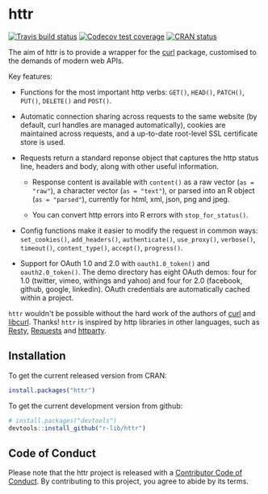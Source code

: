 # httr

<!-- badges: start -->
[![Travis build status](https://travis-ci.org/r-lib/httr.svg?branch=master)](https://travis-ci.org/r-lib/httr)
[![Codecov test coverage](https://codecov.io/gh/r-lib/httr/branch/master/graph/badge.svg)](https://codecov.io/gh/r-lib/httr?branch=master)
[![CRAN status](https://www.r-pkg.org/badges/version/httr)](https://cran.r-project.org/package=httr)
<!-- badges: end -->

The aim of httr is to provide a wrapper for the [curl](https://cran.r-project.org/package=curl) package, customised to the demands of modern web APIs.

Key features:

* Functions for the most important http verbs: `GET()`, `HEAD()`, `PATCH()`, 
  `PUT()`, `DELETE()` and `POST()`.

* Automatic connection sharing across requests to the same website (by
  default, curl handles are managed automatically), cookies are maintained
  across requests, and a up-to-date root-level SSL certificate store is used.

* Requests return a standard reponse object that captures the http status line,
  headers and body, along with other useful information.

  * Response content is available with `content()` as a raw vector (`as =
    "raw"`), a character vector (`as = "text"`), or parsed into an R object
    (`as = "parsed"`), currently for html, xml, json, png and jpeg.

  * You can convert http errors into R errors with `stop_for_status()`.

* Config functions make it easier to modify the request in common ways:
  `set_cookies()`, `add_headers()`, `authenticate()`, `use_proxy()`, 
  `verbose()`, `timeout()`, `content_type()`, `accept()`, `progress()`.

* Support for OAuth 1.0 and 2.0 with `oauth1.0_token()` and `oauth2.0_token()`.
  The demo directory has eight OAuth demos: four for 1.0 (twitter, vimeo,
  withings and yahoo) and four for 2.0 (facebook, github, google, linkedin). 
  OAuth credentials are automatically cached within a project. 

`httr` wouldn't be possible without the hard work of the authors of [curl](https://cran.r-project.org/package=curl) and [libcurl](http://curl.haxx.se/). Thanks! `httr` is inspired by http libraries in other languages, such as [Resty](http://beders.github.com/Resty/Resty/Examples.html), [Requests](http://docs.python-requests.org/en/latest/index.html) and [httparty](http://github.com/jnunemaker/httparty/tree/master).

## Installation

To get the current released version from CRAN:

```R
install.packages("httr")
```

To get the current development version from github:

```R
# install.packages("devtools")
devtools::install_github("r-lib/httr")
```

## Code of Conduct

Please note that the httr project is released with a [Contributor Code of Conduct](https://httr.r-lib.org/CODE_OF_CONDUCT.html). By contributing to this project, you agree to abide by its terms.
